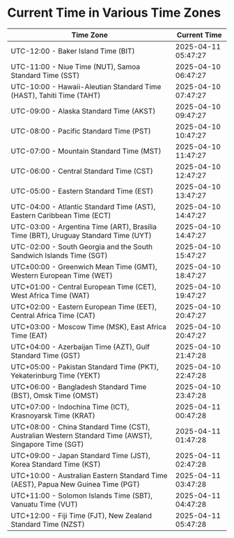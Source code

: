 # Current Time in Various Time Zones

| Time Zone | Current Time |
|-----------|--------------|
| UTC-12:00 - Baker Island Time (BIT) | 2025-04-11 05:47:27 |
| UTC-11:00 - Niue Time (NUT), Samoa Standard Time (SST) | 2025-04-10 06:47:27 |
| UTC-10:00 - Hawaii-Aleutian Standard Time (HAST), Tahiti Time (TAHT) | 2025-04-10 07:47:27 |
| UTC-09:00 - Alaska Standard Time (AKST) | 2025-04-10 09:47:27 |
| UTC-08:00 - Pacific Standard Time (PST) | 2025-04-10 10:47:27 |
| UTC-07:00 - Mountain Standard Time (MST) | 2025-04-10 11:47:27 |
| UTC-06:00 - Central Standard Time (CST) | 2025-04-10 12:47:27 |
| UTC-05:00 - Eastern Standard Time (EST) | 2025-04-10 13:47:27 |
| UTC-04:00 - Atlantic Standard Time (AST), Eastern Caribbean Time (ECT) | 2025-04-10 14:47:27 |
| UTC-03:00 - Argentina Time (ART), Brasília Time (BRT), Uruguay Standard Time (UYT) | 2025-04-10 14:47:27 |
| UTC-02:00 - South Georgia and the South Sandwich Islands Time (SGT) | 2025-04-10 15:47:27 |
| UTC±00:00 - Greenwich Mean Time (GMT), Western European Time (WET) | 2025-04-10 18:47:27 |
| UTC+01:00 - Central European Time (CET), West Africa Time (WAT) | 2025-04-10 19:47:27 |
| UTC+02:00 - Eastern European Time (EET), Central Africa Time (CAT) | 2025-04-10 20:47:27 |
| UTC+03:00 - Moscow Time (MSK), East Africa Time (EAT) | 2025-04-10 20:47:27 |
| UTC+04:00 - Azerbaijan Time (AZT), Gulf Standard Time (GST) | 2025-04-10 21:47:28 |
| UTC+05:00 - Pakistan Standard Time (PKT), Yekaterinburg Time (YEKT) | 2025-04-10 22:47:28 |
| UTC+06:00 - Bangladesh Standard Time (BST), Omsk Time (OMST) | 2025-04-10 23:47:28 |
| UTC+07:00 - Indochina Time (ICT), Krasnoyarsk Time (KRAT) | 2025-04-11 00:47:28 |
| UTC+08:00 - China Standard Time (CST), Australian Western Standard Time (AWST), Singapore Time (SGT) | 2025-04-11 01:47:28 |
| UTC+09:00 - Japan Standard Time (JST), Korea Standard Time (KST) | 2025-04-11 02:47:28 |
| UTC+10:00 - Australian Eastern Standard Time (AEST), Papua New Guinea Time (PGT) | 2025-04-11 03:47:28 |
| UTC+11:00 - Solomon Islands Time (SBT), Vanuatu Time (VUT) | 2025-04-11 04:47:28 |
| UTC+12:00 - Fiji Time (FJT), New Zealand Standard Time (NZST) | 2025-04-11 05:47:28 |
